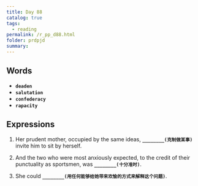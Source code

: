 ```yaml
---
title: Day 88
catalog: true
tags: 
  - reading
permalink: /r_pp_d88.html
folder: prdpjd
summary: 
---
```


## Words

-   <b data-toggle="tooltip" data-original-title="{{site.data.glossary.deaden}}">`deaden`</b>
-   <b data-toggle="tooltip" data-original-title="{{site.data.glossary.salutation}}">`salutation`</b>
-   <b data-toggle="tooltip" data-original-title="{{site.data.glossary.confederacy}}">`confederacy`</b>
-   <b data-toggle="tooltip" data-original-title="{{site.data.glossary.rapacity}}">`rapacity`</b>


## Expressions

1.  Her prudent mother, occupied by the same ideas, <b data-toggle="tooltip" data-original-title="{{site.data.answers.d88_a}}">`________(克制做某事)`</b> invite him to sit by herself.

2.  And the two who were most anxiously expected, to the credit of their punctuality as sportsmen, was <b data-toggle="tooltip" data-original-title="{{site.data.answers.d88_b}}">`________(十分准时)`</b>.

3.  She could <b data-toggle="tooltip" data-original-title="{{site.data.answers.d88_c}}">`________(用任何能够给她带来欢愉的方式来解释这个问题)`</b>.
